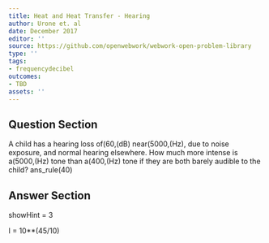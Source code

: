 ```yaml
---
title: Heat and Heat Transfer - Hearing
author: Urone et. al
date: December 2017
editor: ''
source: https://github.com/openwebwork/webwork-open-problem-library
type: ''
tags:
- frequencydecibel
outcomes:
- TBD
assets: ''
---
```


## Question Section 

A child has a hearing loss of(60,(dB) near(5000,(Hz), due to noise exposure, and normal hearing elsewhere. How much more intense is a(5000,(Hz) tone than a(400,(Hz) tone if they are both barely audible to the child?
ans_rule(40)



## Answer Section

showHint = 3

I = 10**(45/10)